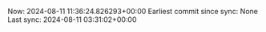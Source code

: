 Now: 2024-08-11 11:36:24.826293+00:00 Earliest commit since sync: None Last sync: 2024-08-11 03:31:02+00:00
